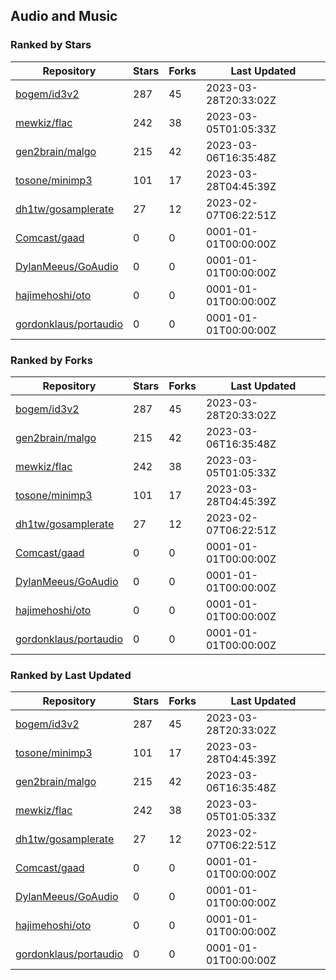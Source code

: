## Audio and Music

### Ranked by Stars

| Repository | Stars | Forks | Last Updated |
|------------|-------|-------|--------------|
| [bogem/id3v2](https://github.com/bogem/id3v2) | 287 | 45 | 2023-03-28T20:33:02Z |
| [mewkiz/flac](https://github.com/mewkiz/flac) | 242 | 38 | 2023-03-05T01:05:33Z |
| [gen2brain/malgo](https://github.com/gen2brain/malgo) | 215 | 42 | 2023-03-06T16:35:48Z |
| [tosone/minimp3](https://github.com/tosone/minimp3) | 101 | 17 | 2023-03-28T04:45:39Z |
| [dh1tw/gosamplerate](https://github.com/dh1tw/gosamplerate) | 27 | 12 | 2023-02-07T06:22:51Z |
| [Comcast/gaad](https://github.com/Comcast/gaad) | 0 | 0 | 0001-01-01T00:00:00Z |
| [DylanMeeus/GoAudio](https://github.com/DylanMeeus/GoAudio) | 0 | 0 | 0001-01-01T00:00:00Z |
| [hajimehoshi/oto](https://github.com/hajimehoshi/oto) | 0 | 0 | 0001-01-01T00:00:00Z |
| [gordonklaus/portaudio](https://github.com/gordonklaus/portaudio) | 0 | 0 | 0001-01-01T00:00:00Z |

### Ranked by Forks

| Repository | Stars | Forks | Last Updated |
|------------|-------|-------|--------------|
| [bogem/id3v2](https://github.com/bogem/id3v2) | 287 | 45 | 2023-03-28T20:33:02Z |
| [gen2brain/malgo](https://github.com/gen2brain/malgo) | 215 | 42 | 2023-03-06T16:35:48Z |
| [mewkiz/flac](https://github.com/mewkiz/flac) | 242 | 38 | 2023-03-05T01:05:33Z |
| [tosone/minimp3](https://github.com/tosone/minimp3) | 101 | 17 | 2023-03-28T04:45:39Z |
| [dh1tw/gosamplerate](https://github.com/dh1tw/gosamplerate) | 27 | 12 | 2023-02-07T06:22:51Z |
| [Comcast/gaad](https://github.com/Comcast/gaad) | 0 | 0 | 0001-01-01T00:00:00Z |
| [DylanMeeus/GoAudio](https://github.com/DylanMeeus/GoAudio) | 0 | 0 | 0001-01-01T00:00:00Z |
| [hajimehoshi/oto](https://github.com/hajimehoshi/oto) | 0 | 0 | 0001-01-01T00:00:00Z |
| [gordonklaus/portaudio](https://github.com/gordonklaus/portaudio) | 0 | 0 | 0001-01-01T00:00:00Z |

### Ranked by Last Updated

| Repository | Stars | Forks | Last Updated |
|------------|-------|-------|--------------|
| [bogem/id3v2](https://github.com/bogem/id3v2) | 287 | 45 | 2023-03-28T20:33:02Z |
| [tosone/minimp3](https://github.com/tosone/minimp3) | 101 | 17 | 2023-03-28T04:45:39Z |
| [gen2brain/malgo](https://github.com/gen2brain/malgo) | 215 | 42 | 2023-03-06T16:35:48Z |
| [mewkiz/flac](https://github.com/mewkiz/flac) | 242 | 38 | 2023-03-05T01:05:33Z |
| [dh1tw/gosamplerate](https://github.com/dh1tw/gosamplerate) | 27 | 12 | 2023-02-07T06:22:51Z |
| [Comcast/gaad](https://github.com/Comcast/gaad) | 0 | 0 | 0001-01-01T00:00:00Z |
| [DylanMeeus/GoAudio](https://github.com/DylanMeeus/GoAudio) | 0 | 0 | 0001-01-01T00:00:00Z |
| [hajimehoshi/oto](https://github.com/hajimehoshi/oto) | 0 | 0 | 0001-01-01T00:00:00Z |
| [gordonklaus/portaudio](https://github.com/gordonklaus/portaudio) | 0 | 0 | 0001-01-01T00:00:00Z |

